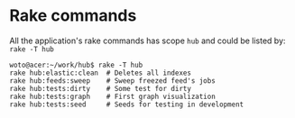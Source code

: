 # Rake commands
All the application's rake commands has scope `hub` and could be listed by: `rake -T hub`

```shell
woto@acer:~/work/hub$ rake -T hub
rake hub:elastic:clean  # Deletes all indexes
rake hub:feeds:sweep    # Sweep freezed feed's jobs
rake hub:tests:dirty    # Some test for dirty
rake hub:tests:graph    # First graph visualization
rake hub:tests:seed     # Seeds for testing in development
```